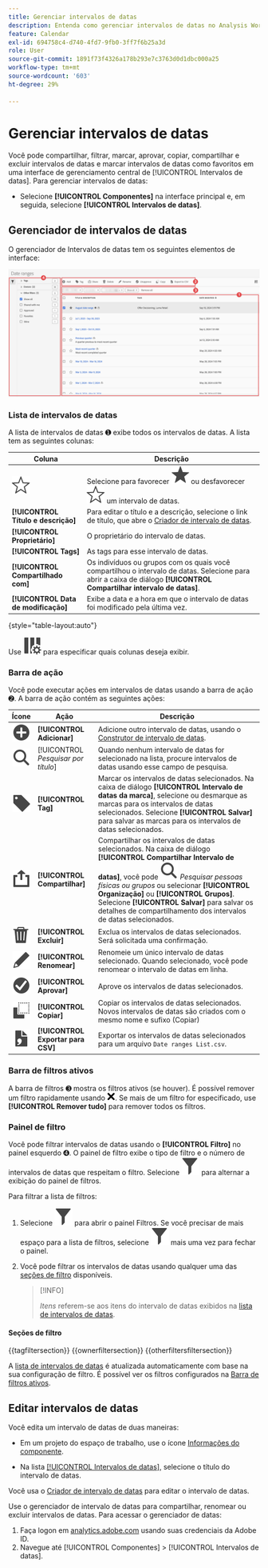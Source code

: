```yaml
---
title: Gerenciar intervalos de datas
description: Entenda como gerenciar intervalos de datas no Analysis Workspace.
feature: Calendar
exl-id: 694758c4-d740-4fd7-9fb0-3ff7f6b25a3d
role: User
source-git-commit: 1891f73f4326a178b293e7c3763d0d1dbc000a25
workflow-type: tm+mt
source-wordcount: '603'
ht-degree: 29%

---
```


# Gerenciar intervalos de datas


Você pode compartilhar, filtrar, marcar, aprovar, copiar, compartilhar e excluir intervalos de datas e marcar intervalos de datas como favoritos em uma interface de gerenciamento central de [!UICONTROL Intervalos de datas]. Para gerenciar intervalos de datas:

* Selecione **[!UICONTROL Componentes]** na interface principal e, em seguida, selecione **[!UICONTROL Intervalos de datas]**.


## Gerenciador de intervalos de datas

O gerenciador de Intervalos de datas tem os seguintes elementos de interface:

![Interface de intervalos de datas](assets/date-ranges-manager.png)

### Lista de intervalos de datas

A lista de intervalos de datas ➊ exibe todos os intervalos de datas. A lista tem as seguintes colunas:

| Coluna | Descrição |
| --- | --- | 
| ![StarOutline](/help/assets/icons/StarOutline.svg) | Selecione para favorecer ![Star](/help/assets/icons/Star.svg) ou desfavorecer ![StarOutline](/help/assets/icons/StarOutline.svg) um intervalo de datas. |
| **[!UICONTROL Título e descrição]** | Para editar o título e a descrição, selecione o link de título, que abre o [Criador de intervalo de datas](/help/components/date-ranges/create.md#date-range-builder). |
| **[!UICONTROL Proprietário]** | O proprietário do intervalo de datas. |
| **[!UICONTROL Tags]** | As tags para esse intervalo de datas. |
| **[!UICONTROL Compartilhado com]** | Os indivíduos ou grupos com os quais você compartilhou o intervalo de datas. Selecione para abrir a caixa de diálogo **[!UICONTROL Compartilhar intervalo de datas]**. |
| **[!UICONTROL Data de modificação]** | Exibe a data e a hora em que o intervalo de datas foi modificado pela última vez. |

{style="table-layout:auto"}

Use ![ColumnSetting](/help/assets/icons/ColumnSetting.svg) para especificar quais colunas deseja exibir.

### Barra de ação

Você pode executar ações em intervalos de datas usando a barra de ação ➋. A barra de ação contém as seguintes ações:

| Ícone | Ação | Descrição |
|:---:|---|---|
| ![AddCircle](/help/assets/icons/AddCircle.svg) | **[!UICONTROL Adicionar]** | Adicione outro intervalo de datas, usando o [Construtor de intervalo de datas](create.md#date-range-builder). |
| ![Pesquisar](/help/assets/icons/Search.svg) | [!UICONTROL *Pesquisar por título*] | Quando nenhum intervalo de datas for selecionado na lista, procure intervalos de datas usando esse campo de pesquisa. |
| ![Rótulo](/help/assets/icons/Label.svg) | **[!UICONTROL Tag]** | Marcar os intervalos de datas selecionados. Na caixa de diálogo **[!UICONTROL Intervalo de datas da marca]**, selecione ou desmarque as marcas para os intervalos de datas selecionados. Selecione **[!UICONTROL Salvar]** para salvar as marcas para os intervalos de datas selecionados. |
| ![Compartilhar](/help/assets/icons/ShareAlt.svg) | **[!UICONTROL Compartilhar]** | Compartilhar os intervalos de datas selecionados. Na caixa de diálogo **[!UICONTROL Compartilhar Intervalo de datas]**, você pode ![Pesquisar](/help/assets/icons/Search.svg) *Pesquisar pessoas físicas ou grupos* ou selecionar **[!UICONTROL Organização]** ou **[!UICONTROL Grupos]**. Selecione **[!UICONTROL Salvar]** para salvar os detalhes de compartilhamento dos intervalos de datas selecionados. |
| ![Excluir](/help/assets/icons/Delete.svg) | **[!UICONTROL Excluir]** | Exclua os intervalos de datas selecionados. Será solicitada uma confirmação. |
| ![Editar](/help/assets/icons/Edit.svg) | **[!UICONTROL Renomear]** | Renomeie um único intervalo de datas selecionado. Quando selecionado, você pode renomear o intervalo de datas em linha. |
| ![CheckmarkCircle](/help/assets/icons/CheckmarkCircle.svg) | **[!UICONTROL Aprovar]** | Aprove os intervalos de datas selecionados. |
| ![Copiar](/help/assets/icons/Copy.svg) | **[!UICONTROL Copiar]** | Copiar os intervalos de datas selecionados. Novos intervalos de datas são criados com o mesmo nome e sufixo (Copiar) |
| ![FileCSV](/help/assets/icons/FileCSV.svg) | **[!UICONTROL Exportar para CSV]** | Exportar os intervalos de datas selecionados para um arquivo `Date ranges List.csv`. |

### Barra de filtros ativos

A barra de filtros ➌ mostra os filtros ativos (se houver). É possível remover um filtro rapidamente usando ![CrossSize75](/help/assets/icons/CrossSize75.svg). Se mais de um filtro for especificado, use **[!UICONTROL Remover tudo]** para remover todos os filtros.

### Painel de filtro

Você pode filtrar intervalos de datas usando o **[!UICONTROL Filtro]** no painel esquerdo ➍. O painel de filtro exibe o tipo de filtro e o número de intervalos de datas que respeitam o filtro. Selecione ![Filtro](/help/assets/icons/Filter.svg) para alternar a exibição do painel de filtros.

Para filtrar a lista de filtros:

1. Selecione ![Filtro](/help/assets/icons/Filter.svg) para abrir o painel Filtros. Se você precisar de mais espaço para a lista de filtros, selecione ![Filtro](/help/assets/icons/Filter.svg) mais uma vez para fechar o painel.
1. Você pode filtrar os intervalos de datas usando qualquer uma das [seções de filtro](#filter-sections) disponíveis.

   >[!INFO]
   >
   >*Itens* referem-se aos itens do intervalo de datas exibidos na [lista de intervalos de datas](#date-ranges-list).
   > 

#### Seções de filtro

{{tagfiltersection}}
{{ownerfiltersection}}
{{otherfiltersfiltersection}}


A [lista de intervalos de datas](#date-ranges-list) é atualizada automaticamente com base na sua configuração de filtro. É possível ver os filtros configurados na [Barra de filtros ativos](#active-filter-bar).


## Editar intervalos de datas

Você edita um intervalo de datas de duas maneiras:

* Em um projeto do espaço de trabalho, use o ícone [Informações do componente](/help/components/use-components-in-workspace.md#component-info).

* Na lista [[!UICONTROL Intervalos de datas]](#date-ranges-list), selecione o título do intervalo de datas.

Você usa o [Criador de intervalo de datas](/help/components/date-ranges/create.md#date-range-builder) para editar o intervalo de datas.




Use o gerenciador de intervalo de datas para compartilhar, renomear ou excluir intervalos de datas. Para acessar o gerenciador de datas:

1. Faça logon em [analytics.adobe.com](https://analytics.adobe.com) usando suas credenciais da Adobe ID.
1. Navegue até [!UICONTROL Componentes] > [!UICONTROL Intervalos de datas].


<!--

## Interface

![Date Ranges with Example range highlighted.](../assets/date-range-ui.png)

The date range manager includes the following options:

* **Add**: Create a new date range. See [create a date range](create.md) for more information.
* **Search by title**: Search for a date range by title. Results are filtered based on text entered here.
* **Filter**: Filter date ranges using the left column. You can filter by custom tag, owner, created by you, your favorites, approved, or shared with you. You can also search for desired filters.
* **Favorite**: Click the ![star](../assets/star.png) icon next to a date range to add it to your favorites.
* **Customize columns**: Click the ![columns](../assets/columns.png) icon to show or hide columns in the date range manager.

Click the checkbox next to one or more date ranges for more options.

* **Tag**: Apply a tag to all selected date ranges. Tags help you organize date ranges, and let you filter them using the left column.
* **Share**: Share a date range to other Experience Cloud users. If you are a product administrator, you can also share to the entire organization or groups. Date ranges that are shared to other users in your organization include a ![shared](../assets/shared.png) icon next to the title.
* **Delete**: Permanently delete the selected date range(s).
* **Rename**: If a single date range is selected, you can change its title.
* **Approve**: If you are a product admin, you can add a stamp of approval to a date range. Approved date ranges inform users in your organization that they are 'official', differentiating them from date ranges created by other users in your organization. Approved date ranges include a ![approved](../assets/approved.png) icon next to the title.
* **Unapprove**: If you are a product admin and select a date range that is already approved, you can unapprove it.
* **Copy**: Create a copy of the selected date range(s). Copying date ranges appends `(Copy)` to the end of the title of the newly copied date range(s).
* **Export to CSV**: Exports all selected date ranges into a CSV file. Columns in the resulting CSV file include all visible columns in the date range manager.
-->